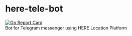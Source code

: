 # here-tele-bot
[![Go Report Card](https://goreportcard.com/badge/github.com/artemnikitin/here-tele-bot)](https://goreportcard.com/report/github.com/artemnikitin/here-tele-bot)   
Bot for Telegram messenger using HERE Location Platform
